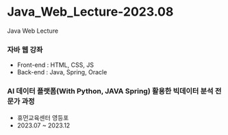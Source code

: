 # Java_Web_Lecture-2023.08
Java Web Lecture

### 자바 웹 강좌
- Front-end : HTML, CSS, JS
- Back-end : Java, Spring, Oracle

### AI 데이터 플랫폼(With Python, JAVA Spring) 활용한 빅데이터 분석 전문가 과정
- 휴먼교육센터 영등포
- 2023.07 ~ 2023.12
